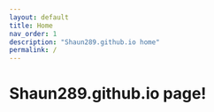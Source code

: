 ```yaml
---
layout: default
title: Home
nav_order: 1
description: "Shaun289.github.io home"
permalink: /
---
```


# Shaun289.github.io page!
